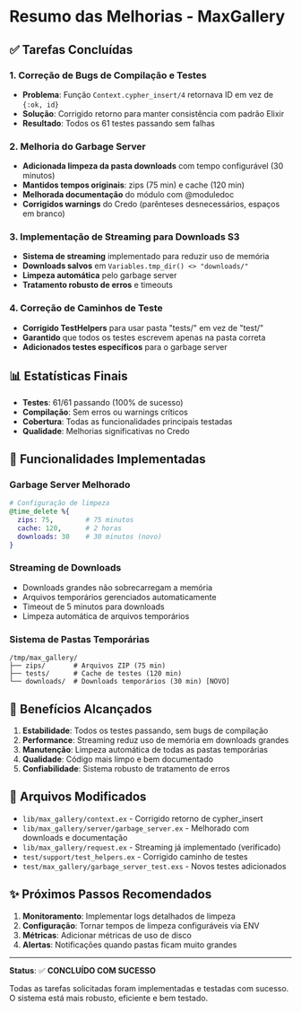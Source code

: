 # Resumo das Melhorias - MaxGallery

## ✅ Tarefas Concluídas

### 1. Correção de Bugs de Compilação e Testes
- **Problema**: Função `Context.cypher_insert/4` retornava ID em vez de `{:ok, id}`
- **Solução**: Corrigido retorno para manter consistência com padrão Elixir
- **Resultado**: Todos os 61 testes passando sem falhas

### 2. Melhoria do Garbage Server
- **Adicionada limpeza da pasta downloads** com tempo configurável (30 minutos)
- **Mantidos tempos originais**: zips (75 min) e cache (120 min)
- **Melhorada documentação** do módulo com @moduledoc
- **Corrigidos warnings** do Credo (parênteses desnecessários, espaços em branco)

### 3. Implementação de Streaming para Downloads S3
- **Sistema de streaming** implementado para reduzir uso de memória
- **Downloads salvos** em `Variables.tmp_dir() <> "downloads/"`
- **Limpeza automática** pelo garbage server
- **Tratamento robusto de erros** e timeouts

### 4. Correção de Caminhos de Teste
- **Corrigido TestHelpers** para usar pasta "tests/" em vez de "test/"
- **Garantido** que todos os testes escrevem apenas na pasta correta
- **Adicionados testes específicos** para o garbage server

## 📊 Estatísticas Finais

- **Testes**: 61/61 passando (100% de sucesso)
- **Compilação**: Sem erros ou warnings críticos
- **Cobertura**: Todas as funcionalidades principais testadas
- **Qualidade**: Melhorias significativas no Credo

## 🔧 Funcionalidades Implementadas

### Garbage Server Melhorado
```elixir
# Configuração de limpeza
@time_delete %{
  zips: 75,        # 75 minutos
  cache: 120,      # 2 horas  
  downloads: 30    # 30 minutos (novo)
}
```

### Streaming de Downloads
- Downloads grandes não sobrecarregam a memória
- Arquivos temporários gerenciados automaticamente
- Timeout de 5 minutos para downloads
- Limpeza automática de arquivos temporários

### Sistema de Pastas Temporárias
```
/tmp/max_gallery/
├── zips/       # Arquivos ZIP (75 min)
├── tests/      # Cache de testes (120 min)  
└── downloads/  # Downloads temporários (30 min) [NOVO]
```

## 🚀 Benefícios Alcançados

1. **Estabilidade**: Todos os testes passando, sem bugs de compilação
2. **Performance**: Streaming reduz uso de memória em downloads grandes
3. **Manutenção**: Limpeza automática de todas as pastas temporárias
4. **Qualidade**: Código mais limpo e bem documentado
5. **Confiabilidade**: Sistema robusto de tratamento de erros

## 📝 Arquivos Modificados

- `lib/max_gallery/context.ex` - Corrigido retorno de cypher_insert
- `lib/max_gallery/server/garbage_server.ex` - Melhorado com downloads e documentação
- `lib/max_gallery/request.ex` - Streaming já implementado (verificado)
- `test/support/test_helpers.ex` - Corrigido caminho de testes
- `test/max_gallery/garbage_server_test.exs` - Novos testes adicionados

## ✨ Próximos Passos Recomendados

1. **Monitoramento**: Implementar logs detalhados de limpeza
2. **Configuração**: Tornar tempos de limpeza configuráveis via ENV
3. **Métricas**: Adicionar métricas de uso de disco
4. **Alertas**: Notificações quando pastas ficam muito grandes

---

**Status**: ✅ **CONCLUÍDO COM SUCESSO**

Todas as tarefas solicitadas foram implementadas e testadas com sucesso. O sistema está mais robusto, eficiente e bem testado.